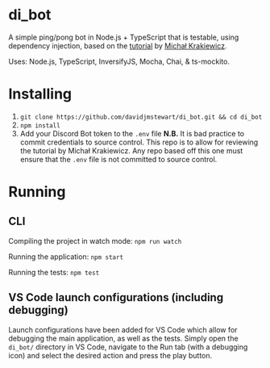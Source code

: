 # di_bot
A simple ping/pong bot in Node.js + TypeScript that is testable, using dependency injection, based on the [tutorial](https://www.toptal.com/typescript/dependency-injection-discord-bot-tutorial) by [Michał Krakiewicz](https://github.com/mkrakiewicz).

Uses: Node.js, TypeScript, InversifyJS, Mocha, Chai, & ts-mockito.

# Installing

1. `git clone https://github.com/davidjmstewart/di_bot.git && cd di_bot`
2. `npm install`
3. Add your Discord Bot token to the `.env` file **N.B.** It is bad practice to commit credentials to source control. This repo is to allow for reviewing the tutorial by Michał Krakiewicz. Any repo based off this one must ensure that the `.env` file is not committed to source control. 

# Running

## CLI

Compiling the project in watch mode: `npm run watch`

Running the application: `npm start`

Running the tests: `npm test`

## VS Code launch configurations (including debugging)
Launch configurations have been added for VS Code which allow for debugging the main application, as well as the tests. Simply open the `di_bot/` directory in VS Code, navigate to the Run tab (with a debugging icon) and select the desired action and press the play button.
